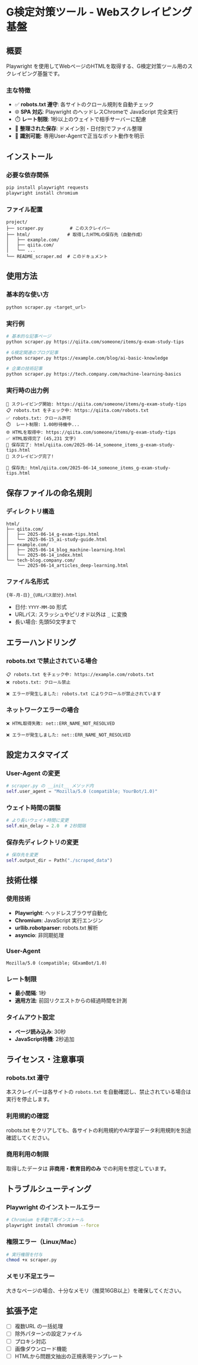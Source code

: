 # G検定対策ツール - Webスクレイピング基盤

## 概要

Playwright を使用してWebページのHTMLを取得する、G検定対策ツール用のスクレイピング基盤です。

### 主な特徴

- ✅ **robots.txt 遵守**: 各サイトのクロール規則を自動チェック
- 🌐 **SPA 対応**: Playwright のヘッドレスChromeで JavaScript 完全実行
- ⏱️ **レート制限**: 1秒以上のウェイトで相手サーバーに配慮
- 📁 **整理された保存**: ドメイン別・日付別でファイル整理
- 🤖 **識別可能**: 専用User-Agentで正当なボット動作を明示

## インストール

### 必要な依存関係

```bash
pip install playwright requests
playwright install chromium
```

### ファイル配置

```
project/
├── scraper.py          # このスクレイパー
├── html/              # 取得したHTMLの保存先（自動作成）
│   ├── example.com/
│   ├── qiita.com/
│   └── ...
└── README_scraper.md  # このドキュメント
```

## 使用方法

### 基本的な使い方

```bash
python scraper.py <target_url>
```

### 実行例

```bash
# 基本的な記事ページ
python scraper.py https://qiita.com/someone/items/g-exam-study-tips

# G検定関連のブログ記事
python scraper.py https://example.com/blog/ai-basic-knowledge

# 企業の技術記事
python scraper.py https://tech.company.com/machine-learning-basics
```

### 実行時の出力例

```
🚀 スクレイピング開始: https://qiita.com/someone/items/g-exam-study-tips
📋 robots.txt をチェック中: https://qiita.com/robots.txt
✅ robots.txt: クロール許可
⏱️  レート制限: 1.00秒待機中...
🌐 HTMLを取得中: https://qiita.com/someone/items/g-exam-study-tips
✅ HTML取得完了 (45,231 文字)
💾 保存完了: html/qiita.com/2025-06-14_someone_items_g-exam-study-tips.html
🎉 スクレイピング完了!

📁 保存先: html/qiita.com/2025-06-14_someone_items_g-exam-study-tips.html
```

## 保存ファイルの命名規則

### ディレクトリ構造

```
html/
├── qiita.com/
│   ├── 2025-06-14_g-exam-tips.html
│   └── 2025-06-15_ai-study-guide.html
├── example.com/
│   ├── 2025-06-14_blog_machine-learning.html
│   └── 2025-06-14_index.html
└── tech-blog.company.com/
    └── 2025-06-14_articles_deep-learning.html
```

### ファイル名形式

```
{年-月-日}_{URLパス部分}.html
```

- 日付: `YYYY-MM-DD` 形式
- URLパス: スラッシュやピリオド以外は `_` に変換
- 長い場合: 先頭50文字まで

## エラーハンドリング

### robots.txt で禁止されている場合

```
📋 robots.txt をチェック中: https://example.com/robots.txt
❌ robots.txt: クロール禁止

❌ エラーが発生しました: robots.txt によりクロールが禁止されています
```

### ネットワークエラーの場合

```
❌ HTML取得失敗: net::ERR_NAME_NOT_RESOLVED

❌ エラーが発生しました: net::ERR_NAME_NOT_RESOLVED
```

## 設定カスタマイズ

### User-Agent の変更

```python
# scraper.py の __init__ メソッド内
self.user_agent = "Mozilla/5.0 (compatible; YourBot/1.0)"
```

### ウェイト時間の調整

```python
# より長いウェイト時間に変更
self.min_delay = 2.0  # 2秒間隔
```

### 保存先ディレクトリの変更

```python
# 保存先を変更
self.output_dir = Path("./scraped_data")
```

## 技術仕様

### 使用技術

- **Playwright**: ヘッドレスブラウザ自動化
- **Chromium**: JavaScript 実行エンジン
- **urllib.robotparser**: robots.txt 解析
- **asyncio**: 非同期処理

### User-Agent

```
Mozilla/5.0 (compatible; GExamBot/1.0)
```

### レート制限

- **最小間隔**: 1秒
- **適用方法**: 前回リクエストからの経過時間を計測

### タイムアウト設定

- **ページ読み込み**: 30秒
- **JavaScript待機**: 2秒追加

## ライセンス・注意事項

### robots.txt 遵守

本スクレイパーは各サイトの `robots.txt` を自動確認し、禁止されている場合は実行を停止します。

### 利用規約の確認

robots.txt をクリアしても、各サイトの利用規約やAI学習データ利用規則を別途確認してください。

### 商用利用の制限

取得したデータは **非商用・教育目的のみ** での利用を想定しています。

## トラブルシューティング

### Playwright のインストールエラー

```bash
# Chromium を手動で再インストール
playwright install chromium --force
```

### 権限エラー（Linux/Mac）

```bash
# 実行権限を付与
chmod +x scraper.py
```

### メモリ不足エラー

大きなページの場合、十分なメモリ（推奨16GB以上）を確保してください。

## 拡張予定

- [ ] 複数URL の一括処理
- [ ] 除外パターンの設定ファイル
- [ ] プロキシ対応
- [ ] 画像ダウンロード機能
- [ ] HTMLから問題文抽出の正規表現テンプレート
